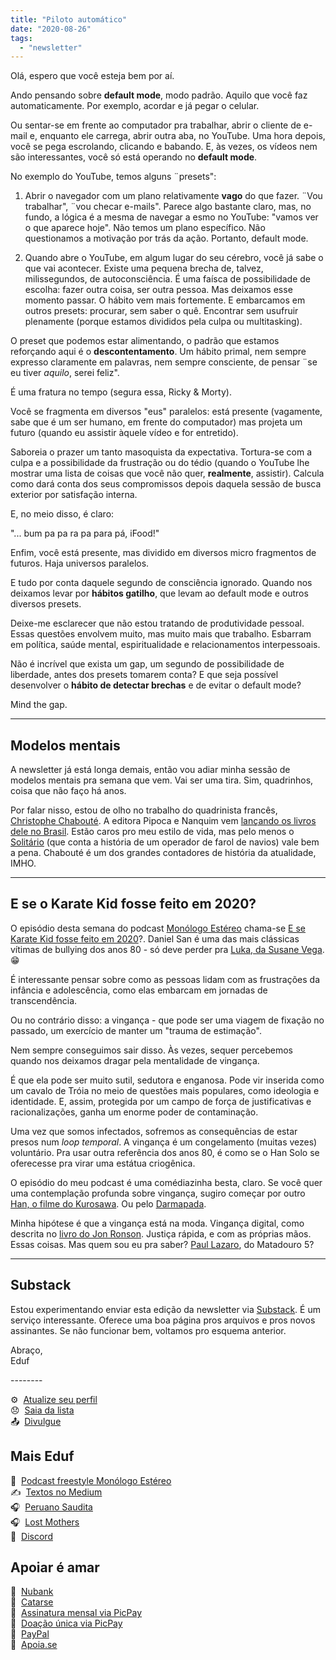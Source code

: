 ```yaml
---
title: "Piloto automático"
date: "2020-08-26"
tags: 
  - "newsletter"
---
```


Olá, espero que você esteja bem por aí.

Ando pensando sobre **default mode**, modo padrão. Aquilo que você faz automaticamente. Por exemplo, acordar e já pegar o celular.

Ou sentar-se em frente ao computador pra trabalhar, abrir o cliente de e-mail e, enquanto ele carrega, abrir outra aba, no YouTube. Uma hora depois, você se pega escrolando, clicando e babando. E, às vezes, os vídeos nem são interessantes, você só está operando no **default mode**.

No exemplo do YouTube, temos alguns ¨presets":

1. Abrir o navegador com um plano relativamente **vago** do que fazer. ¨Vou trabalhar", ¨vou checar e-mails". Parece algo bastante claro, mas, no fundo, a lógica é a mesma de navegar a esmo no YouTube: "vamos ver o que aparece hoje". Não temos um plano específico. Não questionamos a motivação por trás da ação. Portanto, default mode.
    
2. Quando abre o YouTube, em algum lugar do seu cérebro, você já sabe o que vai acontecer. Existe uma pequena brecha de, talvez, milissegundos, de autoconsciência. É uma faísca de possibilidade de escolha: fazer outra coisa, ser outra pessoa. Mas deixamos esse momento passar. O hábito vem mais fortemente. E embarcamos em outros presets: procurar, sem saber o quê. Encontrar sem usufruir plenamente (porque estamos divididos pela culpa ou multitasking).
    

O preset que podemos estar alimentando, o padrão que estamos reforçando aqui é o **descontentamento**. Um hábito primal, nem sempre expresso claramente em palavras, nem sempre consciente, de pensar ¨se eu tiver _aquilo_, serei feliz".

É uma fratura no tempo (segura essa, Ricky & Morty).

Você se fragmenta em diversos "eus" paralelos: está presente (vagamente, sabe que é um ser humano, em frente do computador) mas projeta um futuro (quando eu assistir àquele vídeo e for entretido).

Saboreia o prazer um tanto masoquista da expectativa. Tortura-se com a culpa e a possibilidade da frustração ou do tédio (quando o YouTube lhe mostrar uma lista de coisas que você não quer, **realmente**, assistir). Calcula como dará conta dos seus compromissos depois daquela sessão de busca exterior por satisfação interna.

E, no meio disso, é claro:

"... bum pa pa ra pa para pá, iFood!"

Enfim, você está presente, mas dividido em diversos micro fragmentos de futuros. Haja universos paralelos.

E tudo por conta daquele segundo de consciência ignorado. Quando nos deixamos levar por **hábitos gatilho**, que levam ao default mode e outros diversos presets.

Deixe-me esclarecer que não estou tratando de produtividade pessoal. Essas questões envolvem muito, mas muito mais que trabalho. Esbarram em política, saúde mental, espiritualidade e relacionamentos interpessoais.

Não é incrível que exista um gap, um segundo de possibilidade de liberdade, antes dos presets tomarem conta? E que seja possível desenvolver o **hábito de detectar brechas** e de evitar o default mode?

Mind the gap.

* * *

## Modelos mentais

A newsletter já está longa demais, então vou adiar minha sessão de modelos mentais pra semana que vem. Vai ser uma tira. Sim, quadrinhos, coisa que não faço há anos.

Por falar nisso, estou de olho no trabalho do quadrinista francês, [Christophe Chabouté](https://en.wikipedia.org/wiki/Christophe_Chabout%C3%A9). A editora Pipoca e Nanquim vem [lançando os livros dele no Brasil](https://www.amazon.com.br/Pipoca-e-Nanquim-Christophe-Chabout%C3%A9-Livros/s?rh=n%3A17202675011%2Cp_lbr_books_authors_browse-bin%3AChristophe+Chabout%C3%A9). Estão caros pro meu estilo de vida, mas pelo menos o [Solitário](https://www.amazon.com.br/Solit%C3%A1rio-Exclusivo-Amazon-Christophe-Chabout%C3%A9/dp/8593695280/ref=sr_1_3?dchild=1&qid=1598451974&refinements=p_lbr_books_authors_browse-bin%3AChristophe+Chabout%C3%A9&s=books&sr=1-3) (que conta a história de um operador de farol de navios) vale bem a pena. Chabouté é um dos grandes contadores de história da atualidade, IMHO.

* * *

## E se o Karate Kid fosse feito em 2020?

O episódio desta semana do podcast [Monólogo Estéreo](https://anchor.fm/monoestereo) chama-se [E se Karate Kid fosse feito em 2020](https://anchor.fm/monoestereo/episodes/E-se-Karate-Kid-acontecesse-em-2020-eii4en)?. Daniel San é uma das mais clássicas vítimas de bullying dos anos 80 - só deve perder pra [Luka, da Susane Vega](https://www.youtube.com/watch?v=VZt7J0iaUD0). 😁

É interessante pensar sobre como as pessoas lidam com as frustrações da infância e adolescência, como elas embarcam em jornadas de transcendência.

Ou no contrário disso: a vingança - que pode ser uma viagem de fixação no passado, um exercício de manter um "trauma de estimação".

Nem sempre conseguimos sair disso. Às vezes, sequer percebemos quando nos deixamos dragar pela mentalidade de vingança.

É que ela pode ser muito sutil, sedutora e enganosa. Pode vir inserida como um cavalo de Tróia no meio de questões mais populares, como ideologia e identidade. E, assim, protegida por um campo de força de justificativas e racionalizações, ganha um enorme poder de contaminação.

Uma vez que somos infectados, sofremos as consequências de estar presos num _loop temporal_. A vingança é um congelamento (muitas vezes) voluntário. Pra usar outra referência dos anos 80, é como se o Han Solo se oferecesse pra virar uma estátua criogênica.

O episódio do meu podcast é uma comédiazinha besta, claro. Se você quer uma contemplação profunda sobre vingança, sugiro começar por outro [Han, o filme do Kurosawa](https://en.wikipedia.org/wiki/Ran_(film)). Ou pelo [Darmapada](https://www.tipitaka.net/tipitaka/dhp/verseload.php?verse=291).

Minha hipótese é que a vingança está na moda. Vingança digital, como descrita no [livro do Jon Ronson](https://en.wikipedia.org/wiki/So_You%27ve_Been_Publicly_Shamed). Justiça rápida, e com as próprias mãos. Essas coisas. Mas quem sou eu pra saber? [Paul Lazaro](https://en.wikipedia.org/wiki/Slaughterhouse-Five), do Matadouro 5?

* * *

## Substack

Estou experimentando enviar esta edição da newsletter via [Substack](https://substack.com/). É um serviço interessante. Oferece uma boa página pros arquivos e pros novos assinantes. Se não funcionar bem, voltamos pro esquema anterior.

Abraço‚  
Eduf  
  
\-------- 
  
⚙️  [Atualize seu perfil](*|UPDATE_PROFILE|*)  
😞  [Saia da lista](*|UNSUB|*)  
📤  [Divulgue](https://caosordenado.us5.list-manage.com/subscribe?u=54a934b9aa7d008b9bb575d47&id=6f4f7427e5)

## Mais Eduf

🎤  [Podcast freestyle Monólogo Estéreo](https://anchor.fm/monoestereo)  
✍️  [Textos no Medium](http://medium.com/@eduf)  
🎧  [Peruano Saudita](https://soundcloud.com/eduf/sets/peruano-saudita-hom-nimo)  
🎧  [Lost Mothers](https://soundcloud.com/eduf/sets/lost-mothers)  
💬  [Discord](https://discord.gg/w7nUWN7)

## Apoiar é amar

🤝  [Nubank](https://nubank.com.br/pagar/1ezff9/Zqnh6gcXu8)  
🤝  [Catarse](https://www.catarse.me/eduf)  
🤝  [Assinatura mensal via PicPay](https://picpay.me/edufeduf)  
🤝  [Doação única via PicPay](https://picpay.me/eduardo.fernandes.silva29)  
🤝  [PayPal](https://www.paypal.com/cgi-bin/webscr?cmd=_s-xclick&hosted_button_id=V754DZ6ZKC4PU&source=url)  
🤝  [Apoia.se](http://apoia.se/eduf)
